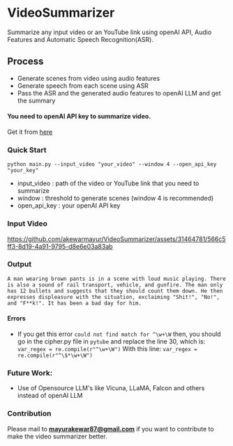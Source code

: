 # VideoSummarizer
Summarize any input video or an YouTube link using openAI API, Audio Features and Automatic Speech Recognition(ASR).

## Process
* Generate scenes from video using audio features
* Generate speech from each scene using ASR
* Pass the ASR and the generated audio features to openAI LLM and get the summary

#### You need to openAI API key to summarize video.
Get it from [here](https://platform.openai.com/account/api-keys)

### Quick Start
```commandline
python main.py --input_video "your_video" --window 4 --open_api_key "your_key"
```
* input_video : path of the video or YouTube link that you need to summarize
* window : threshold to generate scenes (window 4 is recommended)
* open_api_key : your openAI API key

### Input Video



https://github.com/akewarmayur/VideoSummarizer/assets/31464781/566c5ff3-8d19-4a91-9795-d8e6e03a83ab


### Output
```commandline
A man wearing brown pants is in a scene with loud music playing. There is also a sound of rail transport, vehicle, and gunfire. The man only has 12 bullets and suggests that they should count them down. He then expresses displeasure with the situation, exclaiming "Shit!", "No!", and "F**k!". It has been a bad day for him.
```

#### Errors
* If you get this error `could not find match for ^\w+\W` then, you should go in the cipher.py file in `pytube` and replace the line 30, which is:
`var_regex = re.compile(r"^\w+\W")`
With this line:
`var_regex = re.compile(r"^\$*\w+\W")`


### Future Work:
* Use of Opensource LLM's like Vicuna, LLaMA, Falcon and others instead of openAI LLM

### Contribution
Please mail to **mayurakewar87@gmail.com** if you want to contribute to make the video summarizer better.
